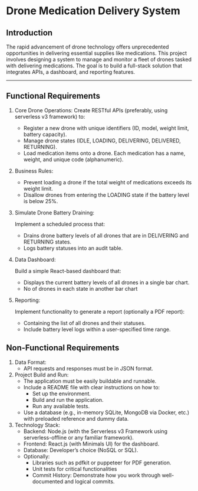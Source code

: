 # Drone Medication Delivery System
## Introduction
The rapid advancement of drone technology offers unprecedented opportunities in delivering essential supplies like medications. This project involves designing a system to manage and monitor a fleet of drones tasked with delivering medications. The goal is to build a full-stack solution that integrates APIs, a dashboard, and reporting features.

---
## Functional Requirements
1) Core Drone Operations:
   Create RESTful APIs (preferably, using serverless v3 framework) to:
   - Register a new drone with unique identifiers (ID, model, weight limit, battery capacity).
   - Manage drone states (IDLE, LOADING, DELIVERING, DELIVERED, RETURNING).
   - Load medication items onto a drone. Each medication has a name, weight, and unique code (alphanumeric).
2) Business Rules:
   - Prevent loading a drone if the total weight of medications exceeds its weight limit.
   - Disallow drones from entering the LOADING state if the battery level is below 25%.
3) Simulate Drone Battery Draining:

   Implement a scheduled process that:
   - Drains drone battery levels of all drones that are in DELIVERING and RETURNING states.
   - Logs battery statuses into an audit table.
4) Data Dashboard:

   Build a simple React-based dashboard that:
   - Displays the current battery levels of all drones in a single bar chart.
   - No of drones in each state in another bar chart
5) Reporting:

   Implement functionality to generate a report (optionally a PDF report):
   - Containing the list of all drones and their statuses.
   - Include battery level logs within a user-specified time range.

## Non-Functional Requirements
1) Data Format:
   - API requests and responses must be in JSON format.
2) Project Build and Run:
   - The application must be easily buildable and runnable.
   - Include a README file with clear instructions on how to:
     - Set up the environment.
     - Build and run the application.
     - Run any available tests.
   - Use a database (e.g., in-memory SQLite, MongoDB via Docker, etc.) with preloaded reference and dummy data.
3) Technology Stack:
   - Backend: Node.js (with the Serverless v3 Framework using serverless-offline or any familiar framework).
   - Frontend: React.js (with Minimals UI) for the dashboard.
   - Database: Developer’s choice (NoSQL or SQL).
   - Optionally:
     - Libraries such as pdfkit or puppeteer for PDF generation.
     - Unit tests for critical functionalities
     - Commit History: Demonstrate how you work through well-documented and logical commits.
